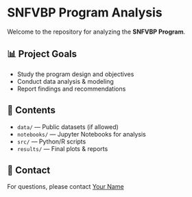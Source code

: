 # SNFVBP Program Analysis

Welcome to the repository for analyzing the **SNFVBP Program**.

## 📊 Project Goals

- Study the program design and objectives
- Conduct data analysis & modeling
- Report findings and recommendations

## 📂 Contents

- `data/` — Public datasets (if allowed)
- `notebooks/` — Jupyter Notebooks for analysis
- `src/` — Python/R scripts
- `results/` — Final plots & reports

## 📝 Contact

For questions, please contact [Your Name](mailto:your.email@example.com)
